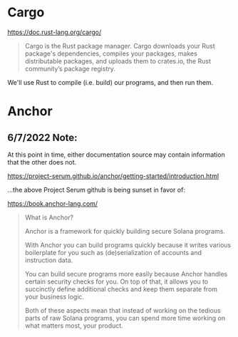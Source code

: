 # Cargo

https://doc.rust-lang.org/cargo/

> Cargo is the Rust package manager. Cargo downloads your Rust package's dependencies, compiles your packages, makes distributable packages, and uploads them to crates.io, the Rust community’s package registry.

We'll use Rust to compile (i.e. build) our programs, and then run them.

# Anchor

## 6/7/2022 Note:
At this point in time, either documentation source may contain information that the other does not.

https://project-serum.github.io/anchor/getting-started/introduction.html

...the above Project Serum github is being sunset in favor of:

https://book.anchor-lang.com/

> What is Anchor?
>
> Anchor is a framework for quickly building secure Solana programs.
>
> With Anchor you can build programs quickly because it writes various boilerplate for you such as (de)serialization of accounts and instruction data.
>
> You can build secure programs more easily because Anchor handles certain security checks for you. On top of that, it allows you to succinctly define additional checks and keep them separate from your business logic.
>
> Both of these aspects mean that instead of working on the tedious parts of raw Solana programs, you can spend more time working on what matters most, your product.
